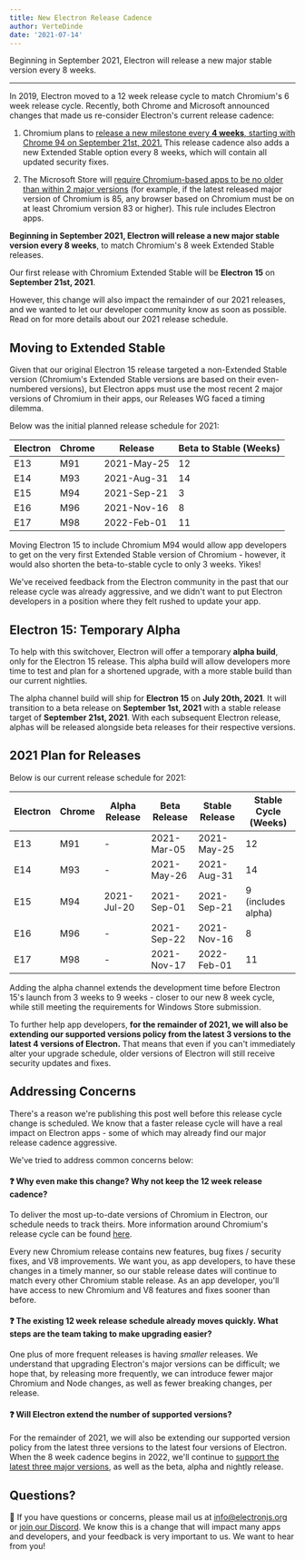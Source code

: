 ```yaml
---
title: New Electron Release Cadence
author: VerteDinde
date: '2021-07-14'
---
```


Beginning in September 2021, Electron will release a new major stable version every 8 weeks.

---

In 2019, Electron moved to a 12 week release cycle to match Chromium's 6 week release cycle. Recently, both Chrome and Microsoft announced changes that made us re-consider Electron's current release cadence:

1. Chromium plans to [release a new milestone every **4 weeks**, starting with Chrome 94 on September 21st, 2021.](https://developer.chrome.com/blog/faster-release-cycle/) This release cadence also adds a new Extended Stable option every 8 weeks, which will contain all updated security fixes.

2. The Microsoft Store will [require Chromium-based apps to be no older than within 2 major versions](https://docs.microsoft.com/en-us/windows/uwp/publish/store-policies#102-security) (for example, if the latest released major version of Chromium is 85, any browser based on Chromium must be on at least Chromium version 83 or higher). This rule includes Electron apps.

**Beginning in September 2021, Electron will release a new major stable version every 8 weeks**, to match Chromium's 8 week Extended Stable releases.

Our first release with Chromium Extended Stable will be **Electron 15** on **September 21st, 2021**.

However, this change will also impact the remainder of our 2021 releases, and we wanted to let our developer community know as soon as possible. Read on for more details about our 2021 release schedule.

## Moving to Extended Stable

Given that our original Electron 15 release targeted a non-Extended Stable version (Chromium's Extended Stable versions are based on their even-numbered versions), but Electron apps must use the most recent 2 major versions of Chromium in their apps, our Releases WG faced a timing dilemma. 

Below was the initial planned release schedule for 2021:

| Electron | Chrome | Release | Beta to Stable (Weeks) |
| -------- | ------ | ------- | ----- |
| E13 | M91 | 2021-May-25 |  12  |
| E14 | M93 | 2021-Aug-31 |  14  |
| E15 | M94 | 2021-Sep-21 |  3  |
| E16 | M96 | 2021-Nov-16 |  8  |
| E17 | M98 | 2022-Feb-01 |  11  |

Moving Electron 15 to include Chromium M94 would allow app developers to get on the very first Extended Stable version of Chromium - however, it would also shorten the beta-to-stable cycle to only 3 weeks. Yikes!

We've received feedback from the Electron community in the past that our release cycle was already aggressive, and we didn't want to put Electron developers in a position where they felt rushed to update your app.

## Electron 15: Temporary Alpha

To help with this switchover, Electron will offer a temporary **alpha build**, only for the Electron 15 release. This alpha build will allow developers more time to test and plan for a shortened upgrade, with a more stable build than our current nightlies.

The alpha channel build will ship for **Electron 15** on **July 20th, 2021**. It will transition to a beta release on **September 1st, 2021**  with a stable release target of **September 21st, 2021**. With each subsequent Electron release, alphas will be released alongside beta releases for their respective versions.

## 2021 Plan for Releases

Below is our current release schedule for 2021:

| Electron | Chrome | Alpha Release | Beta Release | Stable Release | Stable Cycle (Weeks) |
| -------- | ------ | ----- | ---- | ------ | -------- |
| E13 | M91 | -          | 2021-Mar-05 | 2021-May-25 | 12 |
| E14 | M93 | -          | 2021-May-26 | 2021-Aug-31 | 14 |
| E15 | M94 | 2021-Jul-20 | 2021-Sep-01 | 2021-Sep-21 | 9 (includes alpha) |
| E16 | M96 |  - | 2021-Sep-22 | 2021-Nov-16 | 8 |
| E17 | M98 |  - | 2021-Nov-17 | 2022-Feb-01 | 11 |

Adding the alpha channel extends the development time before Electron 15's launch from 3 weeks to 9 weeks - closer to our new 8 week cycle, while still meeting the requirements for Windows Store submission.

To further help app developers, **for the remainder of 2021, we will also be extending our supported versions policy from the latest 3 versions to the latest 4 versions of Electron.** That means that even if you can't immediately alter your upgrade schedule, older versions of Electron will still receive security updates and fixes.

## Addressing Concerns 

There's a reason we're publishing this post well before this release cycle change is scheduled. We know that a faster release cycle will have a real impact on Electron apps - some of which may already find our major release cadence aggressive.

We've tried to address common concerns below:

#### ❓ Why even make this change? Why not keep the 12 week release cadence?

To deliver the most up-to-date versions of Chromium in Electron, our schedule needs to track theirs. More information around Chromium's release cycle can be found [here](https://chromium.googlesource.com/chromium/src/+/master/docs/process/release_cycle.md).

Every new Chromium release contains new features, bug fixes / security fixes, and V8 improvements. We want you, as app developers, to have these changes in a timely manner, so our stable release dates will continue to match every other Chromium stable release. As an app developer, you'll have access to new Chromium and V8 features and fixes sooner than before.

#### ❓ The existing 12 week release schedule already moves quickly. What steps are the team taking to make upgrading easier?

One plus of more frequent releases is having _smaller_ releases. We understand that upgrading Electron's major versions can be difficult; we hope that, by releasing more frequently, we can introduce fewer major Chromium and Node changes, as well as fewer breaking changes, per release.

#### ❓ Will Electron extend the number of supported versions?

For the remainder of 2021, we will also be extending our supported version policy from the latest three versions to the latest four versions of Electron. When the 8 week cadence begins in 2022, we'll continue to [support the latest three major versions](https://www.electronjs.org/docs/tutorial/support#supported-versions), as well as the beta, alpha and nightly release.


## Questions?

📨 If you have questions or concerns, please mail us at [info@electronjs.org](mailto:info@electronjs.org) or [join our Discord](https://discord.com/invite/electron). We know this is a change that will impact many apps and developers, and your feedback is very important to us. We want to hear from you!
